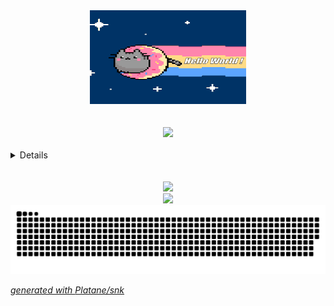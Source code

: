 <div align="center">
 <a href="https://github.com/3umi">
  <img src="Resources/GIFs/Hello_World.gif" style="height: 150px; width:250px;">
</div> 
<br>
<br>
<div align="center">
 <a href="https://github.com/3umi">
  <img src="https://badge.mediaplus.ma/darkblue/ohalim">
</div> 
<br>
<details>
 <summary>:round_pushpin:GitHub Activity Graphs</summary>
 <br>
    <div align="center">
  <a href="https://github.com/3umi">
      <img height="160em" src="https://github-readme-stats.vercel.app/api?username=3umi&show_icons=true&theme=tokyonight&include_all_commits=true&count_private=true"/>
    </div>
 <br>
    <div align="center">
     <a href="https://github.com/3umi">
       <img height="160em" src="https://github-readme-stats.vercel.app/api/top-langs/?username=3umi&layout=compact&langs_count=7&theme=tokyonight"/>
    </div>
<br>
    <div align="center">
     <a href="https://github.com/3umi">
      <img height="160em alt="Streak Graphics" src="https://github-readme-streak-stats.herokuapp.com/?user=3umi&theme=tokyonight">
    </div>
 <br>
</details>
                                                                                                                                 
<br>
<br>
     <div align="center">
      <a href="https://github.com/3umi">
       <img src="https://img.shields.io/badge/c-%2300599C.svg?style=for-the-badge&logo=c&logoColor=white">
     </div>
     <div align="center">
      <a href="https://github.com/3umi">              
        <img src="https://komarev.com/ghpvc/?username=3umi&&style=for-the-badge&color=1368a8">
     </div>
                                                                                             
<picture>
  <source media="(prefers-color-scheme: dark)" srcset="https://raw.githubusercontent.com/3umi/3umi/output/github-contribution-grid-snake-dark.svg">
  <source media="(prefers-color-scheme: light)" srcset="https://raw.githubusercontent.com/3umi/3umi/output/github-contribution-grid-snake.svg">
  <img alt="github contribution grid snake animation" src="https://raw.githubusercontent.com/3umi/3umi/output/github-contribution-grid-snake.svg">
</picture>

_generated with [Platane/snk](https://github.com/Platane/snk)_
